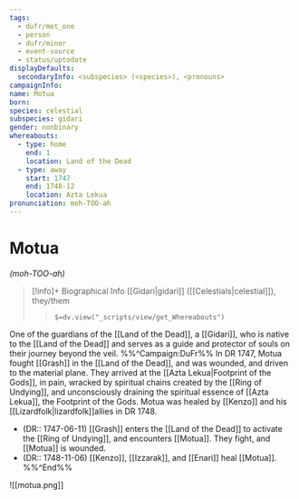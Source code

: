 ```yaml
---
tags:
  - dufr/met_one
  - person
  - dufr/minor
  - event-source
  - status/uptodate
displayDefaults:
  secondaryInfo: <subspecies> (<species>), <pronouns>
campaignInfo: 
name: Motua
born: 
species: celestial
subspecies: gidari
gender: nonbinary
whereabouts:
  - type: home
    end: 1
    location: Land of the Dead
  - type: away
    start: 1747
    end: 1748-12
    location: Azta Lekua
pronunciation: moh-TOO-ah
---
```

# Motua
*(moh-TOO-ah)*
>[!info]+ Biographical Info
> [[Gidari|gidari]] ([[Celestials|celestial]]), they/them
>> `$=dv.view("_scripts/view/get_Whereabouts")`

One of the guardians of the [[Land of the Dead]], a [[Gidari]], who is native to the [[Land of the Dead]] and serves as a guide and protector of souls on their journey beyond the veil. 
%%^Campaign:DuFr%%
In DR 1747, Motua fought [[Grash]] in the [[Land of the Dead]], and was wounded, and driven to the material plane. They arrived at the [[Azta Lekua|Footprint of the Gods]], in pain, wracked by spiritual chains created by the [[Ring of Undying]], and unconsciously draining the spiritual essence of [[Azta Lekua]], the Footprint of the Gods. Motua was healed by [[Kenzo]] and his [[Lizardfolk|lizardfolk]]allies in DR 1748.

- (DR:: 1747-06-11) [[Grash]] enters the [[Land of the Dead]] to activate the [[Ring of Undying]], and encounters [[Motua]]. They fight, and [[Motua]] is wounded.
- (DR:: 1748-11-06) [[Kenzo]], [[Izzarak]], and [[Enari]] heal [[Motua]].
%%^End%%

![[motua.png]]